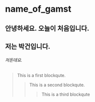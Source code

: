 # name_of_gamst

## 안녕하세요. 오늘이 처음입니다.
## 저는 박건입니다.
###### 저돈데요.


> This is a first blockqute.
>	> This is a second blockqute.
>	>	> This is a third blockqute
